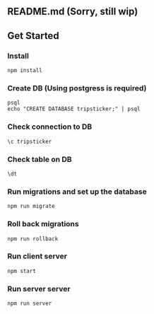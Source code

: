 ## README.md (Sorry, still wip)

## Get Started

### Install 
```
npm install
```
### Create DB (Using postgress is required)
```
psql
echo "CREATE DATABASE tripsticker;" | psql
```
### Check connection to DB
```
\c tripsticker
```
### Check table on DB
```
\dt
```

### Run migrations and set up the database
```
npm run migrate
```
### Roll back migrations
```
npm run rollback
```
### Run client server
```
npm start
```
### Run server server
```
npm run server
```

